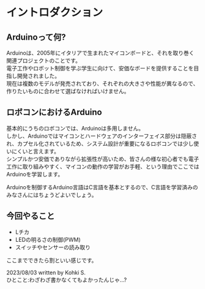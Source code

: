 # イントロダクション
## Arduinoって何?
Arduinoは、2005年にイタリアで生まれたマイコンボードと、それを取り巻く関連プロジェクトのことです。  
電子工作やロボット制御を学ぶ学生に向けて、安価なボードを提供することを目指し開発されました。  
現在は複数のモデルが発売されており、それぞれの大きさや性能が異なるので、作りたいものに合わせて選ばなければいけません。

## ロボコンにおけるArduino
基本的にうちのロボコンでは、Arduinoは多用しません。  
しかし、Arduinoではマイコンとハードウェアのインターフェイス部分は隠蔽され、カプセル化されているため、システム設計が重要になるロボコンでは少し使いにくいと言えます。  
シンプルかつ安価でありながら拡張性が高いため、皆さんの様な初心者でも電子工作に取り組みやすく、マイコンの動作の学習がお手軽、という理由でここではArduinoを学習します。  

Arduinoを制御するArduino言語はC言語を基本とするので、C言語を学習済みのみなさんにはちょうどよいでしょう。  

## 今回やること
- Lチカ
- LEDの明るさの制御(PWM)
- スイッチやセンサーの読み取り

ここまでできたら割といい感じです。

2023/08/03 written by Kohki S.  
ひとこと:わざわざ書かなくてもよかったんじゃ...?